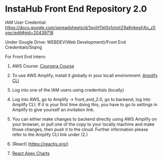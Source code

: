# InstaHub Front End Repository 2.0

IAM User Credential: https://docs.google.com/spreadsheets/d/1qviHTeI0xfotxIrZ8aKnkeshXo_z5ogc/edit#gid=20439718

Under Google Drive: WEBDEV(Web Development)/Front End Credentials/Siqing

For Front End Intern:
  1. AWS Course: [Coursera Course](https://www.coursera.org/specializations/aws-python-serverless-development?utm_source=gg&utm_medium=sem&utm_campaign=01-BrandedSearch-US&utm_content=01-BrandedSearch-US&campaignid=380484307&adgroupid=37885224444&device=c&keyword=coursera%20courses&matchtype=b&network=g&devicemodel=&adpostion=&creativeid=453161125901&hide_mobile_promo=&gclid=Cj0KCQiAqbyNBhC2ARIsALDwAsANiv_eB84-AYD4YBDb9D-K-QUWCpm12XOM2douhstfWJZqkPZdq2UaAu1OEALw_wcB)

  2. To use AWS Amplify, install it globally in your locall environment: [Amplify CLI](https://docs.amplify.aws/cli/)
  3. Log into one of the IAM users using credentials (locally)
  4. Log into AWS, go to Amplify -> front_end_2.0, go to backend, log into Amplify CLI. If it is your first time doing this, you have to go to settings in Amplify to give yourself an invitation link.
  5. You can either make changes to backend directly using AWS Amplify on your browser, or pull one of the copy to your locally machine and make those changes, then push it to the cloud. Further information please refer to the Amplify CLI link under (2.)
  6. [React] (https://reactjs.org/)
  7. [React Apex Charts](https://apexcharts.com/docs/react-charts/)
